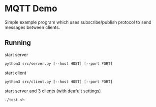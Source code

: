 # MQTT Demo

Simple example program which uses subscribe/publish protocol to send messages between clients.

## Running

start server

    python3 src/server.py [--host HOST] [--port PORT]

start client

    python3 src/client.py [--host HOST] [--port PORT]

start server and 3 clients (with deafult settings)

    ./test.sh